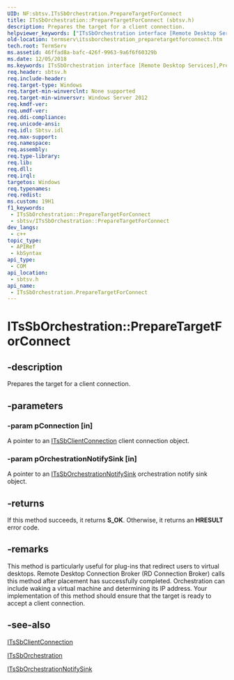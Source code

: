 ```yaml
---
UID: NF:sbtsv.ITsSbOrchestration.PrepareTargetForConnect
title: ITsSbOrchestration::PrepareTargetForConnect (sbtsv.h)
description: Prepares the target for a client connection.
helpviewer_keywords: ["ITsSbOrchestration interface [Remote Desktop Services]","PrepareTargetForConnect method","ITsSbOrchestration.PrepareTargetForConnect","ITsSbOrchestration::PrepareTargetForConnect","PrepareTargetForConnect","PrepareTargetForConnect method [Remote Desktop Services]","PrepareTargetForConnect method [Remote Desktop Services]","ITsSbOrchestration interface","sbtsv/ITsSbOrchestration::PrepareTargetForConnect","termserv.itssborchestration_preparetargetforconnect"]
old-location: termserv\itssborchestration_preparetargetforconnect.htm
tech.root: TermServ
ms.assetid: 46ffad8a-bafc-426f-9963-9a6f6f60329b
ms.date: 12/05/2018
ms.keywords: ITsSbOrchestration interface [Remote Desktop Services],PrepareTargetForConnect method, ITsSbOrchestration.PrepareTargetForConnect, ITsSbOrchestration::PrepareTargetForConnect, PrepareTargetForConnect, PrepareTargetForConnect method [Remote Desktop Services], PrepareTargetForConnect method [Remote Desktop Services],ITsSbOrchestration interface, sbtsv/ITsSbOrchestration::PrepareTargetForConnect, termserv.itssborchestration_preparetargetforconnect
req.header: sbtsv.h
req.include-header: 
req.target-type: Windows
req.target-min-winverclnt: None supported
req.target-min-winversvr: Windows Server 2012
req.kmdf-ver: 
req.umdf-ver: 
req.ddi-compliance: 
req.unicode-ansi: 
req.idl: Sbtsv.idl
req.max-support: 
req.namespace: 
req.assembly: 
req.type-library: 
req.lib: 
req.dll: 
req.irql: 
targetos: Windows
req.typenames: 
req.redist: 
ms.custom: 19H1
f1_keywords:
 - ITsSbOrchestration::PrepareTargetForConnect
 - sbtsv/ITsSbOrchestration::PrepareTargetForConnect
dev_langs:
 - c++
topic_type:
 - APIRef
 - kbSyntax
api_type:
 - COM
api_location:
 - sbtsv.h
api_name:
 - ITsSbOrchestration.PrepareTargetForConnect
---
```


# ITsSbOrchestration::PrepareTargetForConnect


## -description

Prepares the target for a client connection.

## -parameters

### -param pConnection [in]

 A pointer to an <a href="/windows/desktop/api/sbtsv/nn-sbtsv-itssbclientconnection">ITsSbClientConnection</a> client connection object.

### -param pOrchestrationNotifySink [in]

A pointer to an <a href="/windows/desktop/api/sbtsv/nn-sbtsv-itssborchestrationnotifysink">ITsSbOrchestrationNotifySink</a> orchestration notify sink object.

## -returns

If this method succeeds, it returns <b>S_OK</b>. Otherwise, it returns an <b>HRESULT</b> error code.

## -remarks

This method is particularly useful for plug-ins that redirect users to virtual desktops. Remote Desktop Connection Broker (RD Connection Broker) 
calls this method after placement has successfully completed. Orchestration can 
include waking a virtual machine and determining its IP address. Your implementation of this method should ensure that the target is ready to accept a client connection.

## -see-also

<a href="/windows/desktop/api/sbtsv/nn-sbtsv-itssbclientconnection">ITsSbClientConnection</a>



<a href="/windows/desktop/api/sbtsv/nn-sbtsv-itssborchestration">ITsSbOrchestration</a>



<a href="/windows/desktop/api/sbtsv/nn-sbtsv-itssborchestrationnotifysink">ITsSbOrchestrationNotifySink</a>